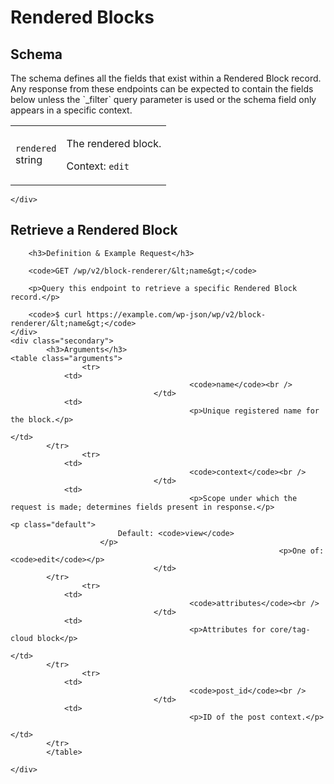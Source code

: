---
---

# Rendered Blocks

<section class="route">
	<div class="primary">
		<h2>Schema</h2>
<p>The schema defines all the fields that exist within a Rendered Block record. Any response from these endpoints can be expected to contain the fields below unless the `_filter` query parameter is used or the schema field only appears in a specific context.</p>
<table class="attributes">
			<tr id="schema-rendered">
			<td>
				<code>rendered</code><br />
				<span class="type">
					string				</span>
			</td>
			<td>
				<p>The rendered block.</p>
								<p class="context">Context: <code>edit</code></p>
							</td>
		</tr>
	</table>

	</div>
</section>

<div><section class="route">
	<div class="primary">
		<h2>Retrieve a Rendered Block</h2>

		<h3>Definition & Example Request</h3>

		<code>GET /wp/v2/block-renderer/&lt;name&gt;</code>

		<p>Query this endpoint to retrieve a specific Rendered Block record.</p>

		<code>$ curl https://example.com/wp-json/wp/v2/block-renderer/&lt;name&gt;</code>
	</div>
	<div class="secondary">
			<h3>Arguments</h3>
	<table class="arguments">
					<tr>
				<td>
											<code>name</code><br />
									</td>
				<td>
											<p>Unique registered name for the block.</p>
																								</td>
			</tr>
					<tr>
				<td>
											<code>context</code><br />
									</td>
				<td>
											<p>Scope under which the request is made; determines fields present in response.</p>
																					<p class="default">
							Default: <code>view</code>
						</p>
																<p>One of: <code>edit</code></p>
									</td>
			</tr>
					<tr>
				<td>
											<code>attributes</code><br />
									</td>
				<td>
											<p>Attributes for core/tag-cloud block</p>
																								</td>
			</tr>
					<tr>
				<td>
											<code>post_id</code><br />
									</td>
				<td>
											<p>ID of the post context.</p>
																								</td>
			</tr>
			</table>

	</div>
</section>
</div>
